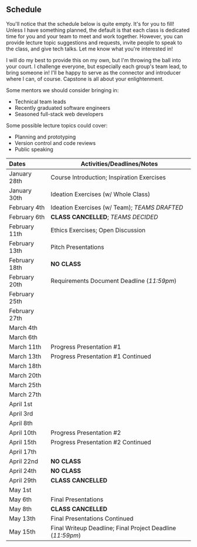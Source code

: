 ## Schedule
You'll notice that the schedule below is quite empty. It's for you to fill! Unless I have something planned, the default is that each class is dedicated time for you and your team to meet and work together. However, you can provide lecture topic suggestions and requests, invite people to speak to the class, and give tech talks. Let me know what you're interested in!

I will do my best to provide this on my own, but I'm throwing the ball into your court. I challenge everyone, but especially each group's team lead, to bring someone in! I'll be happy to serve as the connector and introducer where I can, of course. Capstone is all about your enlightenment.

Some mentors we should consider bringing in:

* Technical team leads
* Recently graduated software engineers
* Seasoned full-stack web developers

Some possible lecture topics could cover:

* Planning and prototyping
* Version control and code reviews
* Public speaking

|Dates|Activities/Deadlines/Notes|
|:---|---|
|January 28th|Course Introduction; Inspiration Exercises|
|January 30th|Ideation Exercises (w/ Whole Class)|
|February 4th|Ideation Exercises (w/ Team); _TEAMS DRAFTED_|
|February 6th|**CLASS CANCELLED**; _TEAMS DECIDED_|
|February 11th|Ethics Exercises; Open Discussion|
|February 13th|Pitch Presentations|
|February 18th|**NO CLASS**|
|February 20th|Requirements Document Deadline (_11:59pm_)|
|February 25th||
|February 27th||
|March 4th||
|March 6th||
|March 11th|Progress Presentation #1|
|March 13th|Progress Presentation #1 Continued|
|March 18th||
|March 20th||
|March 25th||
|March 27th||
|April 1st||
|April 3rd||
|April 8th||
|April 10th|Progress Presentation #2|
|April 15th|Progress Presentation #2 Continued|
|April 17th||
|April 22nd|**NO CLASS**|
|April 24th|**NO CLASS**|
|April 29th|**CLASS CANCELLED**|
|May 1st||
|May 6th|Final Presentations|
|May 8th|**CLASS CANCELLED**|
|May 13th|Final Presentations Continued|
|May 15th|Final Writeup Deadline; Final Project Deadline (_11:59pm_)|
